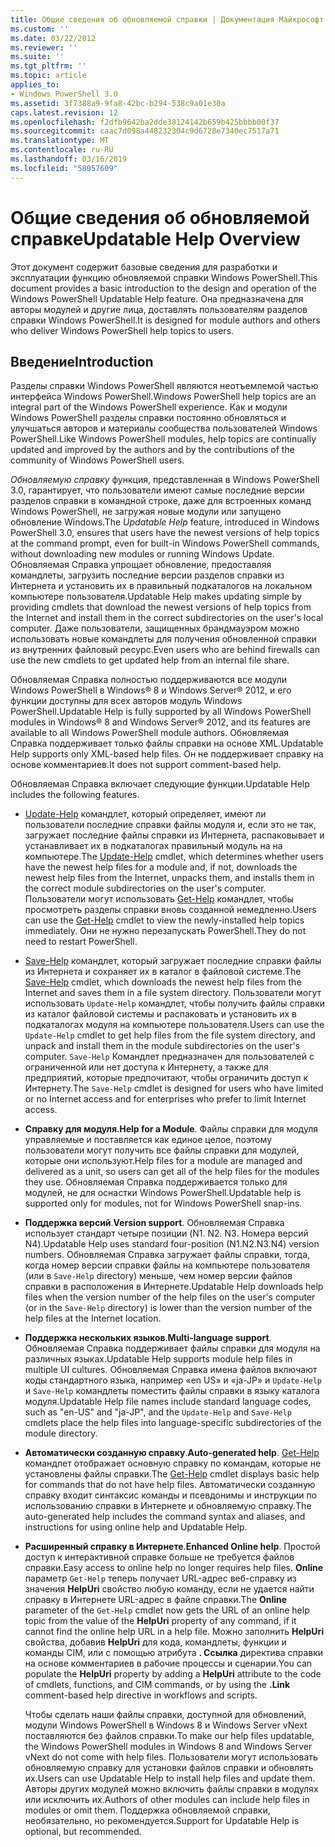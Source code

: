 ```yaml
---
title: Общие сведения об обновляемой справки | Документация Майкрософт
ms.custom: ''
ms.date: 03/22/2012
ms.reviewer: ''
ms.suite: ''
ms.tgt_pltfrm: ''
ms.topic: article
applies_to:
- Windows PowerShell 3.0
ms.assetid: 3f7388a9-9fa8-42bc-b294-538c9a01e30a
caps.latest.revision: 12
ms.openlocfilehash: f2dfb9642ba2dde38124142b659b425bbbb00f37
ms.sourcegitcommit: caac7d098a448232304c9d6728e7340ec7517a71
ms.translationtype: MT
ms.contentlocale: ru-RU
ms.lasthandoff: 03/16/2019
ms.locfileid: "58057609"
---
```

# <a name="updatable-help-overview"></a><span data-ttu-id="4529f-102">Общие сведения об обновляемой справке</span><span class="sxs-lookup"><span data-stu-id="4529f-102">Updatable Help Overview</span></span>

<span data-ttu-id="4529f-103">Этот документ содержит базовые сведения для разработки и эксплуатации функцию обновляемой справки Windows PowerShell.</span><span class="sxs-lookup"><span data-stu-id="4529f-103">This document provides a basic introduction to the design and operation of the Windows PowerShell Updatable Help feature.</span></span> <span data-ttu-id="4529f-104">Она предназначена для авторы модулей и другие лица, доставлять пользователям разделов справки Windows PowerShell.</span><span class="sxs-lookup"><span data-stu-id="4529f-104">It is designed for module authors and others who deliver Windows PowerShell help topics to users.</span></span>

## <a name="introduction"></a><span data-ttu-id="4529f-105">Введение</span><span class="sxs-lookup"><span data-stu-id="4529f-105">Introduction</span></span>

<span data-ttu-id="4529f-106">Разделы справки Windows PowerShell являются неотъемлемой частью интерфейса Windows PowerShell.</span><span class="sxs-lookup"><span data-stu-id="4529f-106">Windows PowerShell help topics are an integral part of the Windows PowerShell experience.</span></span> <span data-ttu-id="4529f-107">Как и модули Windows PowerShell разделы справки постоянно обновляться и улучшаться авторов и материалы сообщества пользователей Windows PowerShell.</span><span class="sxs-lookup"><span data-stu-id="4529f-107">Like Windows PowerShell modules, help topics are continually updated and improved by the authors and by the contributions of the community of Windows PowerShell users.</span></span>

<span data-ttu-id="4529f-108">*Обновляемую справку* функция, представленная в Windows PowerShell 3.0, гарантирует, что пользователи имеют самые последние версии разделов справки в командной строке, даже для встроенных команд Windows PowerShell, не загружая новые модули или запущено обновление Windows.</span><span class="sxs-lookup"><span data-stu-id="4529f-108">The *Updatable Help* feature, introduced in Windows PowerShell 3.0, ensures that users have the newest versions of help topics at the command prompt, even for built-in Windows PowerShell commands, without downloading new modules or running Windows Update.</span></span> <span data-ttu-id="4529f-109">Обновляемая Справка упрощает обновление, предоставляя командлеты, загрузить последние версии разделов справки из Интернета и установить их в правильный подкаталогов на локальном компьютере пользователя.</span><span class="sxs-lookup"><span data-stu-id="4529f-109">Updatable Help makes updating simple by providing cmdlets that download the newest versions of help topics from the Internet and install them in the correct subdirectories on the user's local computer.</span></span> <span data-ttu-id="4529f-110">Даже пользователи, защищенных брандмауэром можно использовать новые командлеты для получения обновленной справки из внутренних файловый ресурс.</span><span class="sxs-lookup"><span data-stu-id="4529f-110">Even users who are behind firewalls can use the new cmdlets to get updated help from an internal file share.</span></span>

<span data-ttu-id="4529f-111">Обновляемая Справка полностью поддерживаются все модули Windows PowerShell в Windows® 8 и Windows Server® 2012, и его функции доступны для всех авторов модуль Windows PowerShell.</span><span class="sxs-lookup"><span data-stu-id="4529f-111">Updatable Help is fully supported by all Windows PowerShell modules in Windows® 8 and Windows Server® 2012, and its features are available to all Windows PowerShell module authors.</span></span> <span data-ttu-id="4529f-112">Обновляемая Справка поддерживает только файлы справки на основе XML.</span><span class="sxs-lookup"><span data-stu-id="4529f-112">Updatable Help supports only XML-based help files.</span></span> <span data-ttu-id="4529f-113">Он не поддерживает справку на основе комментариев.</span><span class="sxs-lookup"><span data-stu-id="4529f-113">It does not support comment-based help.</span></span>

<span data-ttu-id="4529f-114">Обновляемая Справка включает следующие функции.</span><span class="sxs-lookup"><span data-stu-id="4529f-114">Updatable Help includes the following features.</span></span>

- <span data-ttu-id="4529f-115">[Update-Help](/powershell/module/Microsoft.PowerShell.Core/Update-Help) командлет, который определяет, имеют ли пользователи последние справки файлы модуля и, если это не так, загружает последние файлы справки из Интернета, распаковывает и устанавливает их в подкаталогах правильный модуль на на компьютере.</span><span class="sxs-lookup"><span data-stu-id="4529f-115">The [Update-Help](/powershell/module/Microsoft.PowerShell.Core/Update-Help) cmdlet, which determines whether users have the newest help files for a module and, if not, downloads the newest help files from the Internet, unpacks them, and installs them in the correct module subdirectories on the user's computer.</span></span>
  <span data-ttu-id="4529f-116">Пользователи могут использовать [Get-Help](/powershell/module/Microsoft.PowerShell.Core/Get-Help) командлет, чтобы просмотреть разделы справки вновь созданной немедленно.</span><span class="sxs-lookup"><span data-stu-id="4529f-116">Users can use the [Get-Help](/powershell/module/Microsoft.PowerShell.Core/Get-Help) cmdlet to view the newly-installed help topics immediately.</span></span>
  <span data-ttu-id="4529f-117">Они не нужно перезапускать PowerShell.</span><span class="sxs-lookup"><span data-stu-id="4529f-117">They do not need to restart PowerShell.</span></span>

- <span data-ttu-id="4529f-118">[Save-Help](/powershell/module/Microsoft.PowerShell.Core/Save-Help) командлет, который загружает последние справки файлы из Интернета и сохраняет их в каталог в файловой системе.</span><span class="sxs-lookup"><span data-stu-id="4529f-118">The [Save-Help](/powershell/module/Microsoft.PowerShell.Core/Save-Help) cmdlet, which downloads the newest help files from the Internet and saves them in a file system directory.</span></span> <span data-ttu-id="4529f-119">Пользователи могут использовать `Update-Help` командлет, чтобы получить файлы справки из каталог файловой системы и распаковать и установить их в подкаталогах модуля на компьютере пользователя.</span><span class="sxs-lookup"><span data-stu-id="4529f-119">Users can use the `Update-Help` cmdlet to get help files from the file system directory, and unpack and install them in the module subdirectories on the user's computer.</span></span> <span data-ttu-id="4529f-120">`Save-Help` Командлет предназначен для пользователей с ограниченной или нет доступа к Интернету, а также для предприятий, которые предпочитают, чтобы ограничить доступ к Интернету.</span><span class="sxs-lookup"><span data-stu-id="4529f-120">The `Save-Help` cmdlet is designed for users who have limited or no Internet access and for enterprises who prefer to limit Internet access.</span></span>

- <span data-ttu-id="4529f-121">**Справку для модуля**.</span><span class="sxs-lookup"><span data-stu-id="4529f-121">**Help for a Module**.</span></span> <span data-ttu-id="4529f-122">Файлы справки для модуля управляемые и поставляется как единое целое, поэтому пользователи могут получить все файлы справки для модулей, которые они используют.</span><span class="sxs-lookup"><span data-stu-id="4529f-122">Help files for a module are managed and delivered as a unit, so users can get all of the help files for the modules they use.</span></span> <span data-ttu-id="4529f-123">Обновляемая Справка поддерживается только для модулей, не для оснастки Windows PowerShell.</span><span class="sxs-lookup"><span data-stu-id="4529f-123">Updatable help is supported only for modules, not for Windows PowerShell snap-ins.</span></span>

- <span data-ttu-id="4529f-124">**Поддержка версий**.</span><span class="sxs-lookup"><span data-stu-id="4529f-124">**Version support**.</span></span> <span data-ttu-id="4529f-125">Обновляемая Справка использует стандарт четыре позиции (N1. N2. N3. Номера версий N4).</span><span class="sxs-lookup"><span data-stu-id="4529f-125">Updatable Help uses standard four-position (N1.N2.N3.N4) version numbers.</span></span> <span data-ttu-id="4529f-126">Обновляемая Справка загружает файлы справки, тогда, когда номер версии справки файлы на компьютере пользователя (или в `Save-Help` directory) меньше, чем номер версии файлов справки в расположения в Интернете.</span><span class="sxs-lookup"><span data-stu-id="4529f-126">Updatable Help downloads help files when the version number of the help files on the user's computer (or in the `Save-Help` directory) is lower than the version number of the  help files at the Internet location.</span></span>

- <span data-ttu-id="4529f-127">**Поддержка нескольких языков**.</span><span class="sxs-lookup"><span data-stu-id="4529f-127">**Multi-language support**.</span></span> <span data-ttu-id="4529f-128">Обновляемая Справка поддерживает файлы справки для модуля на различных языках.</span><span class="sxs-lookup"><span data-stu-id="4529f-128">Updatable Help supports module help files in multiple UI cultures.</span></span> <span data-ttu-id="4529f-129">Обновляемая Справка имена файлов включают коды стандартного языка, например «en US» и «ja-JP» и `Update-Help` и `Save-Help` командлеты поместить файлы справки в языку каталога модуля.</span><span class="sxs-lookup"><span data-stu-id="4529f-129">Updatable Help file names include standard language codes, such as "en-US" and "ja-JP", and the `Update-Help` and `Save-Help` cmdlets place the help files into language-specific subdirectories of the module directory.</span></span>

- <span data-ttu-id="4529f-130">**Автоматически созданную справку**.</span><span class="sxs-lookup"><span data-stu-id="4529f-130">**Auto-generated help**.</span></span> <span data-ttu-id="4529f-131">[Get-Help](/powershell/module/Microsoft.PowerShell.Core/Get-Help) командлет отображает основную справку по командам, которые не установлены файлы справки.</span><span class="sxs-lookup"><span data-stu-id="4529f-131">The [Get-Help](/powershell/module/Microsoft.PowerShell.Core/Get-Help) cmdlet displays basic help for commands that do not have help files.</span></span> <span data-ttu-id="4529f-132">Автоматически созданную справку входит синтаксис команды и псевдонимы и инструкции по использованию справки в Интернете и обновляемую справку.</span><span class="sxs-lookup"><span data-stu-id="4529f-132">The auto-generated help includes the command syntax and aliases, and instructions for using online help and Updatable Help.</span></span>

- <span data-ttu-id="4529f-133">**Расширенный справку в Интернете**.</span><span class="sxs-lookup"><span data-stu-id="4529f-133">**Enhanced Online help**.</span></span> <span data-ttu-id="4529f-134">Простой доступ к интерактивной справке больше не требуется файлов справки.</span><span class="sxs-lookup"><span data-stu-id="4529f-134">Easy access to online help no longer requires help files.</span></span> <span data-ttu-id="4529f-135">**Online** параметр `Get-Help` теперь получает URL-адрес веб-справку из значения **HelpUri** свойство любую команду, если не удается найти справку в Интернете URL-адрес в файле справки.</span><span class="sxs-lookup"><span data-stu-id="4529f-135">The **Online** parameter of the `Get-Help` cmdlet now gets the URL of an online help topic from the value of the **HelpUri** property of any command, if it cannot find the online help URL in a help file.</span></span> <span data-ttu-id="4529f-136">Можно заполнить **HelpUri** свойства, добавив **HelpUri** для кода, командлеты, функции и команды CIM, или с помощью атрибута **. Ссылка** директива справки на основе комментариев в рабочие процессы и сценарии.</span><span class="sxs-lookup"><span data-stu-id="4529f-136">You can populate the **HelpUri** property by adding a **HelpUri** attribute to the code of cmdlets, functions, and CIM commands, or by using the **.Link** comment-based help directive in workflows and scripts.</span></span>

  <span data-ttu-id="4529f-137">Чтобы сделать наши файлы справки, доступной для обновлений, модули Windows PowerShell в Windows 8 и Windows Server vNext поставляются без файлов справки.</span><span class="sxs-lookup"><span data-stu-id="4529f-137">To make our help files updatable, the Windows PowerShell modules in Windows 8 and Windows Server vNext do not come with help files.</span></span> <span data-ttu-id="4529f-138">Пользователи могут использовать обновляемую справку для установки файлов справки и обновлять их.</span><span class="sxs-lookup"><span data-stu-id="4529f-138">Users can use Updatable Help to install help files and update them.</span></span> <span data-ttu-id="4529f-139">Авторы других модулей можно включить файлы справки в модулях или исключить их.</span><span class="sxs-lookup"><span data-stu-id="4529f-139">Authors of other modules can include help files in modules or omit them.</span></span> <span data-ttu-id="4529f-140">Поддержка обновляемой справки, необязательно, но рекомендуется.</span><span class="sxs-lookup"><span data-stu-id="4529f-140">Support for Updatable Help is optional, but recommended.</span></span>
